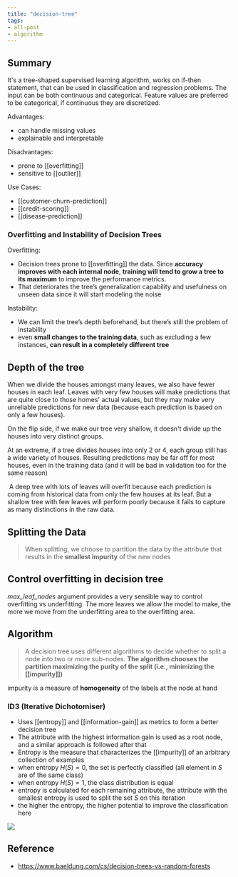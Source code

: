 ```yaml
---
title: "decision-tree"
tags:
- all-post
- algorithm
---
```


## Summary

It's a tree-shaped supervised learning algorithm, works on if-then statement, that can be used in classification and regression problems. The input can be both continuous and categorical. Feature values are preferred to be categorical, if continuous they are discretized.

Advantages:
- can handle missing values
- explainable and interpretable

Disadvantages:
- prone to [[overfitting]]
- sensitive to [[outlier]]

Use Cases:
- [[customer-churn-prediction]]
- [[credit-scoring]]
- [[disease-prediction]]


### Overfitting and Instability of Decision Trees


Overfitting:
- Decision trees prone to [[overfitting]] the data. Since **accuracy improves with each internal node**, **training will tend to grow a tree to its maximum** to improve the performance metrics.
- That deteriorates the tree’s generalization capability and usefulness on unseen data since it will start modeling the noise

Instability:
- We can limit the tree’s depth beforehand, but there’s still the problem of instability
- even **small changes to the training data**, such as excluding a few instances, **can result in a completely different tree**

## Depth of the tree

When we divide the houses amongst many leaves, we also have fewer houses in each leaf. Leaves with very few houses will make predictions that are quite close to those homes' actual values, but they may make very unreliable predictions for new data (because each prediction is based on only a few houses).

On the flip side, if we make our tree very shallow, it doesn't divide up the houses into very distinct groups. 

At an extreme, if a tree divides houses into only 2 or 4, each group still has a wide variety of houses. Resulting predictions may be far off for most houses, even in the training data (and it will be bad in validation too for the same reason)

 A deep tree with lots of leaves will overfit because each prediction is coming from historical data from only the few houses at its leaf. But a shallow tree with few leaves will perform poorly because it fails to capture as many distinctions in the raw data.


## Splitting the Data

> When splitting, we choose to partition the data by the attribute that results in the **smallest impurity** of the new nodes


## Control overfitting in decision tree

_max_leaf_nodes_ argument provides a very sensible way to control overfitting vs underfitting. The more leaves we allow the model to make, the more we move from the underfitting area to the overfitting area.

## Algorithm

> A decision tree uses different algorithms to decide whether to split a node into two or more sub-nodes. **The algorithm chooses the partition maximizing the purity of the split (i.e., minimizing the [[impurity]])**

impurity is a measure of **homogeneity** of the labels at the node at hand

### ID3 (Iterative Dichotomiser)

- Uses [[entropy]] and [[information-gain]] as metrics to form a better decision tree
- The attribute with the highest information gain is used as a root node, and a similar approach is followed after that 
- Entropy is the measure that characterizes the [[impurity]] of an arbitrary collection of examples
- when entropy $H(S)=0$, the set is perfectly classified (all element in $S$ are of the same class)
- when entropy $H(S)=1$, the class distribution is equal
- entropy is calculated for each remaining attribute, the attribute with the smallest entropy is used to split the set $S$ on this iteration
- the higher the entropy, the higher potential to improve the classification here

![](entropy-1.png)


## Reference

- https://www.baeldung.com/cs/decision-trees-vs-random-forests
